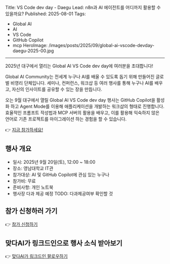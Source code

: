 Title: VS Code dev day - Daegu
Lead: n8n과 AI 에이전트를 어디까지 활용할 수 있을까요?
Published: 2025-08-01
Tags:
  - Global AI
  - AI
  - VS Code
  - GitHub Copilot
  - mcp
HeroImage: /images/posts/2025/09/global-ai-vscode-devday-daegu-2025-00.jpg
---

2025년 대구에서 열리는 Global AI VS Code dev day에 여러분을 초대합니다!

Global AI Community는 전세계 누구나 AI를 배울 수 있도록 돕기 위해 만들어진 글로벌 비영리 단체입니다. 세미나, 컨퍼런스, 워크샵 등 여러 행사를 통해 누구나 AI를 배우고, 자신의 인사이트를 공유할 수 있는 장을 만듭니다.

오는 9월 대구에서 열릴 Global AI VS Code dev day 행사는 GitHub Copilot을 활성화 하고 Agent Mode를 이용해 애플리케이션을 개발하는 워크샵의 형태로 진행합니다. 효율적인 프롬프트 작성법과 MCP 서버의 활용을 배우고, 이를 활용해 익숙하지 않은 언어로 기존 프로젝트를 마이그레이션 하는 경험을 할 수 있습니다. 

👉 [지금 참가하세요!][event-register]

## 행사 개요

- 일시: 2025년 9월 20일(토), 12:00 ~ 18:00 
- 장소: 영남대학교 IT관
- 참가대상: AI 및 GitHub Copilot에 관심 있는 누구나
- 참가비: 무료
- 준비사항: 개인 노트북
- 행사장 다과 제공 예정 TODO: 다과제공여부 확인할 것

## 참가 신청하러 가기

👉 [참가 신청하기][event-register]

## 맞다AI가 링크드인으로 행사 소식 받아보기

👉 [맞다AI가 링크드인 팔로우하기][matdaaiga-sns]


[event-register]: https://event-us.kr/matdaaiga/event/109910/applicant

[matdaaiga-sns]: https://www.linkedin.com/company/matdaaiga